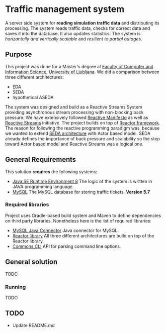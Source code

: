 # Traffic management system
A server side system for **reading simulation traffic data** and distributing its processing. The system reads traffic data, checks for correct data and saves it into the database. It also updates statistics. The system is *horizontally and vertically scalable* and *resilient to partial outages*.

## Purpose
This project was done for a Master's degree at [Faculty of Computer and Information Science](http://www.fri.uni-lj.si/en/), [University of Ljubljana](http://www.uni-lj.si/eng/). We did a comparison between three different architectures:
* EDA
* SEDA
* hypothetical ASEDA

The system was designed and build as a Reactive Streams System providing asynchronous stream processing with non-blocking back pressure. We have extensively followed [Reactive Manifesto](http://www.reactivemanifesto.org/) as well as [Reactive Streams](http://www.reactive-streams.org/) initiative. The project builds on top of [Reactor framework](http://projectreactor.io/). The reason for following the reactive programming paradigm was, because we wanted to extend [SEDA architecture](http://www.eecs.harvard.edu/~mdw/proj/seda/) with Actor based model. SEDA already defines the importance of back pressure and scalability so the step toward Actor based model and Reactive Streams was a logical one.

## General Requirements
This solution **requires** the following systems:
* [Java SE Runtime Environment 8](http://www.oracle.com/technetwork/java/javase/downloads/jre8-downloads-2133155.html)
 The logic of the system is written in JAVA programming language.
* [MySQL](http://www.mysql.com/)
 The MySQL database for storing traffic tickets. **Version 5.7**

### Required libraries
Project uses Gradle-based build system and Maven to define dependencies on third party libraries. Nonetheless here is the list of required libraries:

* [MySQL Java Connector](http://dev.mysql.com/downloads/connector/j/)
Java connector for MySQL.
* [Reactor library](https://github.com/reactor/reactor)
All three different architectures are build on top of the Reactor library.
* [Commons CLI](http://commons.apache.org/proper/commons-cli/)
API for parsing command line options.

## General solution
TODO

### Running
TODO

## TODO
* Update README.md

